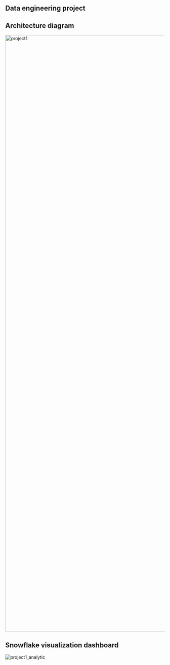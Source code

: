 ## Data engineering project

## Architecture diagram 
<img width="1882" alt="project1" src="https://github.com/owolabi-develop/scrap-articles-analytic/assets/94055941/a0968e43-fe0e-4406-997f-182d82e82cc4">

 ## Snowflake visualization dashboard 
![project1_analytic](https://github.com/owolabi-develop/scrap-articles-analytic/assets/94055941/21962efb-13b6-4123-9eb7-8850ba8bb169)
